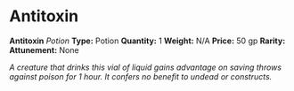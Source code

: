 # Antitoxin

**Antitoxin**
_Potion_
**Type:** Potion
**Quantity:** 1
**Weight:** N/A
**Price:** 50 gp
**Rarity:** 
**Attunement:** None

*A creature that drinks this vial of liquid gains advantage on saving throws against poison for 1 hour. It confers no benefit to undead or constructs.*